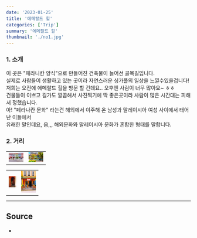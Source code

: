 ```yaml
---
date: '2023-01-25'
title: '에메랄드 힐'
categories: ['Trip']
summary: '에메랄드 힐'
thumbnail: './no1.jpg'
---
```


### 1. 소개

이 곳은 "페라니칸 양식"으로 만들어진 건축물이 늘어선 골목길입니다.  
실제로 사람들이 생활하고 있는 곳이라 자연스러운 싱가폴의 일상을 느낄수있을겁니다!  
저희는 오전에 에메랄드 힐을 방문 할 건데요.. 오후엔 사람이 너무 많아요~ ㅎㅎ  
건물들이 이쁘고 길가도 깔끔해서 사진찍기에 딱 좋은곳이라 사람이 많은 시간대는 피해서 정했습니다.  
아! "페라나칸 문화" 라는건 해외에서 이주해 온 남성과 말레이시아 여성 사이에서 태어난 이들에서  
유래한 말인데요, 음,,, 해외문화와 말레이시아 문화가 혼합한 형태를 말합니다.

### 2. 거리

<table align="center">
   <tr>
    <td><img alt="exel" src="./no1.jpg" width="40"/></td><td><img alt="exel" src="./no4.jpg" width="40"/></td>  
    </tr>
</table>
<table align="center">
   <tr>
    <td><img alt="exel" src="./no2.jpg" width="20"/></td><td><img alt="exel" src="./no3.jpg" width="40"/></td>
    </tr>
</table>

---

## Source

-
